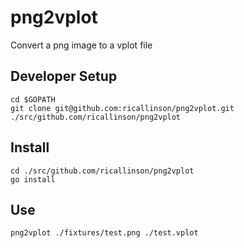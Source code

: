 # png2vplot

Convert a png image to a vplot file

## Developer Setup

    cd $GOPATH
    git clone git@github.com:ricallinson/png2vplot.git ./src/github.com/ricallinson/png2vplot

## Install

    cd ./src/github.com/ricallinson/png2vplot
    go install

## Use

    png2vplot ./fixtures/test.png ./test.vplot
